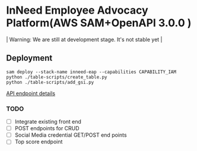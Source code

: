 # InNeed Employee Advocacy Platform(AWS SAM+OpenAPI 3.0.0 )

| Warning: We are still at development stage. It's not stable yet |
## Deployment

```
sam deploy --stack-name inneed-eap --capabilities CAPABILITY_IAM
python ./table-scripts/create_table.py
python ./table-scripts/add_gsi.py
```
[API endpoint details](./eap-openapi.yml)
### TODO

- [ ] Integrate existing front end 
- [ ] POST endpoints for CRUD
- [ ] Social Media credential GET/POST end points
- [ ] Top score endpoint